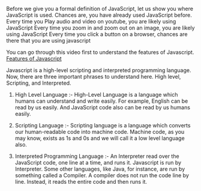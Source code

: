 Before we give you a formal definition of JavaScript, let us show you where JavaScript is used. Chances are, you have already used JavaScript before.
Every time you Play audio and video on youtube, you are likely using JavaScript
Every time you zoom in and zoom out on an image, you are likely using JavaScript
Every time you click a button on a browser, chances are there that you are using javascript

You can go through this video first to understand the features of Javascript.
    [Features of Javascript](https://www.youtube.com/watch?v=DONMpU7Xc8w)

Javascript is a high-level scripting and interpreted programming language. Now, there are three important phrases to understand here. High level, Scripting, and Interpreted.

1. High Level Language :- High-Level Language is a language which humans can understand and write easily. For example, English can be read by us easily. And JavaScript code also can be read by us humans easily.

2. Scripting Language :- Scripting language is a language which converts our human-readable code into machine code. Machine code, as you may know, exists as 1s and 0s  and we will call it a low level language also.

3. Interpreted Programming Language :- An Interpreter read over the JavaScript code, one line at a time, and runs it. Javascript is run by Interpreter. Some other languages, like Java, for instance, are run by something called a Compiler. A compiler does not run the code line by line. Instead, it reads the entire code and then runs it. 